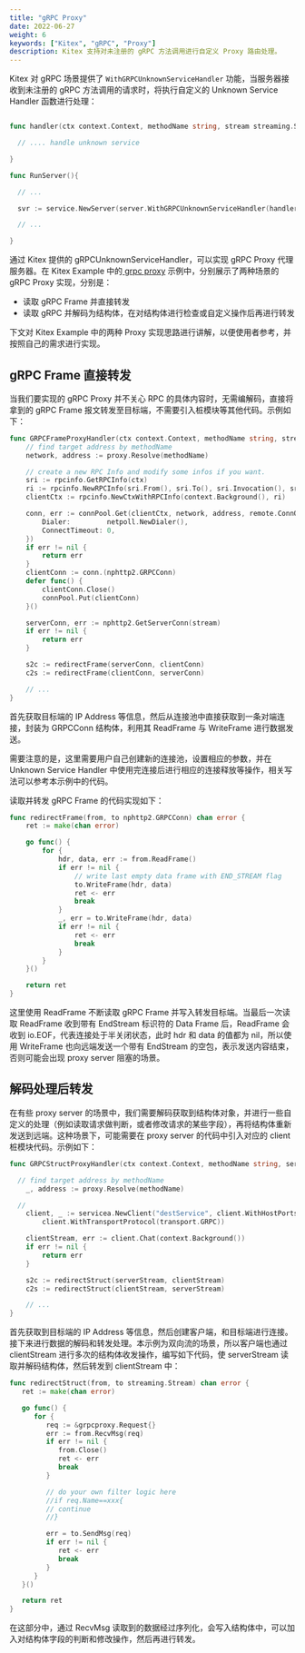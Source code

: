 ```yaml
---
title: "gRPC Proxy"
date: 2022-06-27
weight: 6
keywords: ["Kitex", "gRPC", "Proxy"]
description: Kitex 支持对未注册的 gRPC 方法调用进行自定义 Proxy 路由处理。
---
```


Kitex 对 gRPC 场景提供了 `WithGRPCUnknownServiceHandler` 功能，当服务器接收到未注册的 gRPC 方法调用的请求时，将执行自定义的 Unknown Service Handler 函数进行处理：

```go

func handler(ctx context.Context, methodName string, stream streaming.Stream) error {

  // .... handle unknown service

}

func RunServer(){

  // ...

  svr := service.NewServer(server.WithGRPCUnknownServiceHandler(handler),xxx,xxx)

  // ...

}

```

通过 Kitex 提供的 gRPCUnknownServiceHandler，可以实现 gRPC Proxy 代理服务器。在 Kitex Example 中的[ grpc proxy](https://github.com/cloudwego/kitex-examples) 示例中，分别展示了两种场景的 gRPC Proxy 实现，分别是：

- 读取 gRPC Frame 并直接转发
- 读取 gRPC 并解码为结构体，在对结构体进行检查或自定义操作后再进行转发

下文对 Kitex Example 中的两种 Proxy 实现思路进行讲解，以便使用者参考，并按照自己的需求进行实现。

## gRPC Frame 直接转发

当我们要实现的 gRPC Proxy 并不关心 RPC 的具体内容时，无需编解码，直接将拿到的 gRPC Frame 报文转发至目标端，不需要引入桩模块等其他代码。示例如下：

```go
func GRPCFrameProxyHandler(ctx context.Context, methodName string, stream streaming.Stream) error {
	// find target address by methodName
	network, address := proxy.Resolve(methodName)

	// create a new RPC Info and modify some infos if you want.
	sri := rpcinfo.GetRPCInfo(ctx)
	ri := rpcinfo.NewRPCInfo(sri.From(), sri.To(), sri.Invocation(), sri.Config(), sri.Stats())
	clientCtx := rpcinfo.NewCtxWithRPCInfo(context.Background(), ri)

	conn, err := connPool.Get(clientCtx, network, address, remote.ConnOption{
		Dialer:         netpoll.NewDialer(),
		ConnectTimeout: 0,
	})
	if err != nil {
		return err
	}
	clientConn := conn.(nphttp2.GRPCConn)
	defer func() {
		clientConn.Close()
		connPool.Put(clientConn)
	}()

	serverConn, err := nphttp2.GetServerConn(stream)
	if err != nil {
		return err
	}

	s2c := redirectFrame(serverConn, clientConn)
	c2s := redirectFrame(clientConn, serverConn)

	// ...
}
```

首先获取目标端的 IP Address 等信息，然后从连接池中直接获取到一条对端连接，封装为 GRPCConn 结构体，利用其 ReadFrame 与 WriteFrame 进行数据发送。

需要注意的是，这里需要用户自己创建新的连接池，设置相应的参数，并在 Unknown Service Handler 中使用完连接后进行相应的连接释放等操作，相关写法可以参考本示例中的代码。

读取并转发 gRPC Frame 的代码实现如下：

```go
func redirectFrame(from, to nphttp2.GRPCConn) chan error {
	ret := make(chan error)

	go func() {
		for {
			hdr, data, err := from.ReadFrame()
			if err != nil {
				// write last empty data frame with END_STREAM flag
				to.WriteFrame(hdr, data)
				ret <- err
				break
			}
			_, err = to.WriteFrame(hdr, data)
			if err != nil {
				ret <- err
				break
			}
		}
	}()

	return ret
}
```

这里使用 ReadFrame 不断读取 gRPC Frame 并写入转发目标端。当最后一次读取 ReadFrame 收到带有 EndStream 标识符的 Data Frame 后，ReadFrame 会收到 io.EOF，代表连接处于半关闭状态，此时 hdr 和 data 的值都为 nil，所以使用 WriteFrame 也向远端发送一个带有 EndStream 的空包，表示发送内容结束，否则可能会出现 proxy server 阻塞的场景。



## 解码处理后转发

在有些 proxy server 的场景中，我们需要解码获取到结构体对象，并进行一些自定义的处理（例如读取请求做判断，或者修改请求的某些字段），再将结构体重新发送到远端。这种场景下，可能需要在 proxy server 的代码中引入对应的 client 桩模块代码。示例如下：

```go
func GRPCStructProxyHandler(ctx context.Context, methodName string, serverStream streaming.Stream) error {

  // find target address by methodName
	_, address := proxy.Resolve(methodName)

  //
	client, _ := servicea.NewClient("destService", client.WithHostPorts(address),
		client.WithTransportProtocol(transport.GRPC))

	clientStream, err := client.Chat(context.Background())
	if err != nil {
		return err
	}

	s2c := redirectStruct(serverStream, clientStream)
	c2s := redirectStruct(clientStream, serverStream)

	// ...
}

```

首先获取到目标端的 IP Address 等信息，然后创建客户端，和目标端进行连接。接下来进行数据的解码和转发处理。本示例为双向流的场景，所以客户端也通过 clientStream 进行多次的结构体收发操作，编写如下代码，使 serverStream 读取并解码结构体，然后转发到 clientStream 中：

```go
func redirectStruct(from, to streaming.Stream) chan error {
   ret := make(chan error)

   go func() {
      for {
         req := &grpcproxy.Request{}
         err := from.RecvMsg(req)
         if err != nil {
            from.Close()
            ret <- err
            break
         }

         // do your own filter logic here
         //if req.Name==xxx{
         // continue
         //}

         err = to.SendMsg(req)
         if err != nil {
            ret <- err
            break
         }
      }
   }()

   return ret
}
```

在这部分中，通过 RecvMsg 读取到的数据经过序列化，会写入结构体中，可以加入对结构体字段的判断和修改操作，然后再进行转发。

